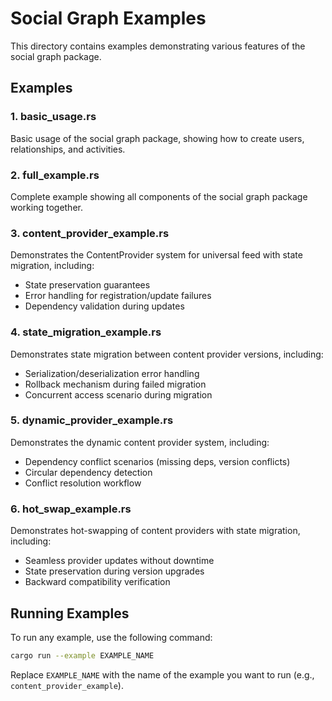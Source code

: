 # Social Graph Examples

This directory contains examples demonstrating various features of the social graph package.

## Examples

### 1. basic_usage.rs
Basic usage of the social graph package, showing how to create users, relationships, and activities.

### 2. full_example.rs
Complete example showing all components of the social graph package working together.

### 3. content_provider_example.rs
Demonstrates the ContentProvider system for universal feed with state migration, including:
- State preservation guarantees
- Error handling for registration/update failures
- Dependency validation during updates

### 4. state_migration_example.rs
Demonstrates state migration between content provider versions, including:
- Serialization/deserialization error handling
- Rollback mechanism during failed migration
- Concurrent access scenario during migration

### 5. dynamic_provider_example.rs
Demonstrates the dynamic content provider system, including:
- Dependency conflict scenarios (missing deps, version conflicts)
- Circular dependency detection
- Conflict resolution workflow

### 6. hot_swap_example.rs
Demonstrates hot-swapping of content providers with state migration, including:
- Seamless provider updates without downtime
- State preservation during version upgrades
- Backward compatibility verification

## Running Examples

To run any example, use the following command:

```bash
cargo run --example EXAMPLE_NAME
```

Replace `EXAMPLE_NAME` with the name of the example you want to run (e.g., `content_provider_example`).